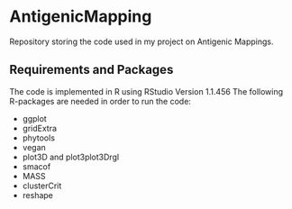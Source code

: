 # AntigenicMapping

Repository storing the code used in my project on Antigenic Mappings.

## Requirements and Packages
The code is implemented in R using RStudio Version 1.1.456
The following R-packages are needed in order to run the code:
* ggplot
* gridExtra
* phytools
* vegan
* plot3D and plot3plot3Drgl
* smacof
* MASS
* clusterCrit
* reshape
